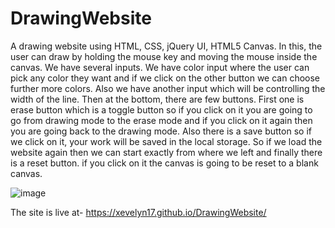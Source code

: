 # DrawingWebsite
A drawing website using HTML, CSS, jQuery UI, HTML5 Canvas. In this, the user can draw by holding the mouse key and moving the mouse inside the canvas. We have several inputs. We have color input where the user can pick any color they want and if we click on the other button we can choose further more colors. Also we have another input which will be controlling the width of the line. Then at the bottom, there are few buttons. First one is erase button which is a toggle button so if you click on it you are going to go from drawing mode to the erase mode and if you click on it again then you are going back to the drawing mode. Also there is a save button so if we click on it, your work will be saved in the local storage. So if we load the website again then we can start exactly from where we left and finally there is a reset button. if you click on it the canvas is going to be reset to a blank canvas.

![image](https://github.com/Xevelyn17/DrawingWebsite/assets/156883894/55cc1111-a550-4cd0-b473-7963fb799274)


The site is live at- https://xevelyn17.github.io/DrawingWebsite/
